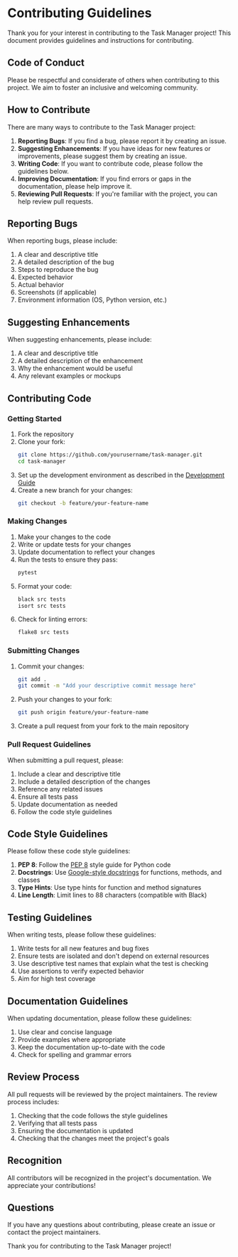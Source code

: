 # Contributing Guidelines

Thank you for your interest in contributing to the Task Manager project! This document provides guidelines and instructions for contributing.

## Code of Conduct

Please be respectful and considerate of others when contributing to this project. We aim to foster an inclusive and welcoming community.

## How to Contribute

There are many ways to contribute to the Task Manager project:

1. **Reporting Bugs**: If you find a bug, please report it by creating an issue.
2. **Suggesting Enhancements**: If you have ideas for new features or improvements, please suggest them by creating an issue.
3. **Writing Code**: If you want to contribute code, please follow the guidelines below.
4. **Improving Documentation**: If you find errors or gaps in the documentation, please help improve it.
5. **Reviewing Pull Requests**: If you're familiar with the project, you can help review pull requests.

## Reporting Bugs

When reporting bugs, please include:

1. A clear and descriptive title
2. A detailed description of the bug
3. Steps to reproduce the bug
4. Expected behavior
5. Actual behavior
6. Screenshots (if applicable)
7. Environment information (OS, Python version, etc.)

## Suggesting Enhancements

When suggesting enhancements, please include:

1. A clear and descriptive title
2. A detailed description of the enhancement
3. Why the enhancement would be useful
4. Any relevant examples or mockups

## Contributing Code

### Getting Started

1. Fork the repository
2. Clone your fork:
   ```bash
   git clone https://github.com/yourusername/task-manager.git
   cd task-manager
   ```
3. Set up the development environment as described in the [Development Guide](development.md)
4. Create a new branch for your changes:
   ```bash
   git checkout -b feature/your-feature-name
   ```

### Making Changes

1. Make your changes to the code
2. Write or update tests for your changes
3. Update documentation to reflect your changes
4. Run the tests to ensure they pass:
   ```bash
   pytest
   ```
5. Format your code:
   ```bash
   black src tests
   isort src tests
   ```
6. Check for linting errors:
   ```bash
   flake8 src tests
   ```

### Submitting Changes

1. Commit your changes:
   ```bash
   git add .
   git commit -m "Add your descriptive commit message here"
   ```
2. Push your changes to your fork:
   ```bash
   git push origin feature/your-feature-name
   ```
3. Create a pull request from your fork to the main repository

### Pull Request Guidelines

When submitting a pull request, please:

1. Include a clear and descriptive title
2. Include a detailed description of the changes
3. Reference any related issues
4. Ensure all tests pass
5. Update documentation as needed
6. Follow the code style guidelines

## Code Style Guidelines

Please follow these code style guidelines:

1. **PEP 8**: Follow the [PEP 8](https://www.python.org/dev/peps/pep-0008/) style guide for Python code
2. **Docstrings**: Use [Google-style docstrings](https://google.github.io/styleguide/pyguide.html#38-comments-and-docstrings) for functions, methods, and classes
3. **Type Hints**: Use type hints for function and method signatures
4. **Line Length**: Limit lines to 88 characters (compatible with Black)

## Testing Guidelines

When writing tests, please follow these guidelines:

1. Write tests for all new features and bug fixes
2. Ensure tests are isolated and don't depend on external resources
3. Use descriptive test names that explain what the test is checking
4. Use assertions to verify expected behavior
5. Aim for high test coverage

## Documentation Guidelines

When updating documentation, please follow these guidelines:

1. Use clear and concise language
2. Provide examples where appropriate
3. Keep the documentation up-to-date with the code
4. Check for spelling and grammar errors

## Review Process

All pull requests will be reviewed by the project maintainers. The review process includes:

1. Checking that the code follows the style guidelines
2. Verifying that all tests pass
3. Ensuring the documentation is updated
4. Checking that the changes meet the project's goals

## Recognition

All contributors will be recognized in the project's documentation. We appreciate your contributions!

## Questions

If you have any questions about contributing, please create an issue or contact the project maintainers.

Thank you for contributing to the Task Manager project!